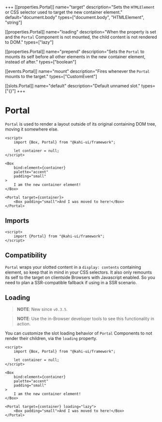 +++
[[properties.Portal]]
name="target"
description="Sets the `HTMLElement` or CSS selector used to target the new container element."
default="document.body"
types=["document.body", "HTMLElement", "string"]

[[properties.Portal]]
name="loading"
description="When the property is set and the `Portal` Component is not mounted, the child content is not rendered to DOM."
types=["lazy"]

[[properties.Portal]]
name="prepend"
description="Sets the `Portal` to mounts its self before all other elements in the new container element, instead of after."
types=["boolean"]

[[events.Portal]]
name="mount"
description="Fires whenever the `Portal` mounts to the target."
types=["CustomEvent<void>"]

[[slots.Portal]]
name="default"
description="Default unnamed slot."
types=["{}"]
+++

# Portal

`Portal` is used to render a layout outside of its original containing DOM tree, moving it somewhere else.

```svelte {title="Portal Preview" mode="repl"}
<script>
    import {Box, Portal} from "@kahi-ui/framework";

    let container = null;
</script>

<Box
    bind:element={container}
    palette="accent"
    padding="small"
>
    I am the new container element!
</Box>

<Portal target={container}>
    <Box padding="small">And I was moved to here!</Box>
</Portal>
```

## Imports

```svelte {title="Portal Imports"}
<script>
    import {Portal} from "@kahi-ui/framework";
</script>
```

## Compatibility

`Portal` wraps your slotted content in a `display: contents` containing element, so keep that in mind in your CSS selectors. It also only remounts its self to the target on clientside Browsers with Javascript enabled. So you need to plan a SSR-compatible fallback if using in a SSR scenario.

## Loading

> **NOTE**: New since `v0.3.5`.

> **NOTE**: Use the in-Browser developer tools to see this functionality in action.

You can customize the slot loading behavior of `Portal` Components to not render their children, via the `loading` property.

```svelte {title="Portal Loading" mode="repl"}
<script>
    import {Box, Portal} from "@kahi-ui/framework";

    let container = null;
</script>

<Box
    bind:element={container}
    palette="accent"
    padding="small"
>
    I am the new container element!
</Box>

<Portal target={container} loading="lazy">
    <Box padding="small">And I was moved to here!</Box>
</Portal>
```
